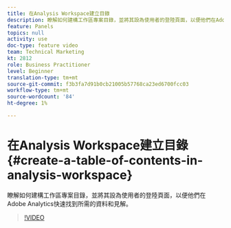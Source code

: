 ```yaml
---
title: 在Analysis Workspace建立目錄
description: 瞭解如何建構工作區專案目錄，並將其設為使用者的登陸頁面，以便他們在Adobe Analytics快速找到所需的資料和見解。
feature: Panels
topics: null
activity: use
doc-type: feature video
team: Technical Marketing
kt: 2812
role: Business Practitioner
level: Beginner
translation-type: tm+mt
source-git-commit: f3b3fa7d91b0cb21005b57768ca23ed6700fcc03
workflow-type: tm+mt
source-wordcount: '84'
ht-degree: 1%

---
```



# 在Analysis Workspace建立目錄{#create-a-table-of-contents-in-analysis-workspace}

瞭解如何建構工作區專案目錄，並將其設為使用者的登陸頁面，以便他們在Adobe Analytics快速找到所需的資料和見解。

>[!VIDEO](https://video.tv.adobe.com/v/26990/?quality=12)
